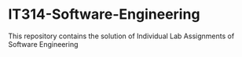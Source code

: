 # IT314-Software-Engineering
This repository contains the solution of Individual Lab Assignments of Software Engineering
